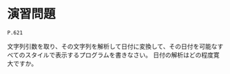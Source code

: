 
演習問題
========

`P.621`

文字列引数を取り、その文字列を解析して日付に変換して、その日付を可能なすべてのスタイルで表示するプログラムを書きなさい。
日付の解析はどの程度寛大ですか。
